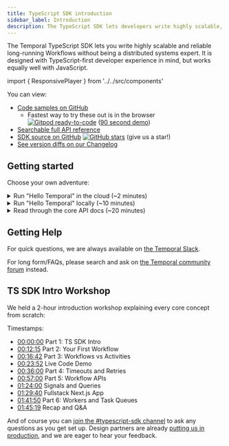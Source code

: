 ```yaml
---
title: TypeScript SDK introduction
sidebar_label: Introduction
description: The TypeScript SDK lets developers write highly scalable, reliable, annd long-running workflows without being a distributed systems expert.
---
```


The Temporal TypeScript SDK lets you write highly scalable and reliable long-running Workflows without being a distributed systems expert.
It is designed with TypeScript-first developer experience in mind, but works equally well with JavaScript.

import { ResponsivePlayer } from '../../src/components'

<ResponsivePlayer url='https://youtu.be/2HjnQlnA5eY' />

You can view:

- [Code samples on GitHub](https://github.com/temporalio/samples-typescript)
  - Fastest way to try these out is in the browser [![Gitpod ready-to-code](https://img.shields.io/badge/Gitpod-ready--to--code-908a85?logo=gitpod)](https://gitpod.io/#https://github.com/temporalio/samples-typescript/) ([90 second demo](https://youtu.be/FdEQQC9EdfU))
- [Searchable full API reference](https://typescript.temporal.io)
- [SDK source on GitHub](https://github.com/temporalio/sdk-typescript) [![GitHub stars](https://img.shields.io/github/stars/temporalio/sdk-typescript)](https://github.com/temporalio/sdk-typescript/stargazers) (give us a star!)
- [See version diffs on our Changelog](https://github.com/temporalio/sdk-typescript/blob/HEAD/CHANGELOG.md)

## Getting started

Choose your own adventure:

<details>
<summary>
Run "Hello Temporal" in the cloud (~2 minutes)
</summary>

[Open our Samples repo in Gitpod](https://gitpod.io/#https://github.com/temporalio/samples-typescript/) and login to try out our Hello World example with no need for local Docker setup.

When you click on that link above and log in (there is a generous free tier), Gitpod will launch 4 terminals:

- Pane 1: Temporal Cluster
  - Left: [Temporal Server](https://github.com/temporalio/docker-compose) - always running
  - Right: [Temporal Web](/web-ui) and [Temporal `tctl` CLI](/tctl)
- Pane 2: Hello World
  - Left: [Temporal Worker](https://github.com/temporalio/samples-typescript/blob/main/hello-world/src/worker.ts) - running and hot reloading
  - Right: [Temporal Client](https://github.com/temporalio/samples-typescript/blob/main/hello-world/src/client.ts) - run `npm run workflow`

It takes ~3 minutes for the Docker Compose setup to start up.
Once you have it up and running (Temporal Web should show the first Workflow Execution), you can use our [Hello World Walkthrough](/typescript/hello-world) tutorial to orient you to the sample file structure.

</details>

<details>
<summary>
Run "Hello Temporal" locally (~10 minutes)
</summary>

:::note Prerequisites

<strong>Node.js 14+</strong>: this project requires Node.js version 14 or later.

<details>
<summary>
<strong>Temporal Server</strong>: make sure it is running locally!
</summary>

Run Temporal Server (requires [Docker](https://docs.docker.com/engine/install) and [Docker Compose](https://docs.docker.com/compose/install/)):

```bash
git clone https://github.com/temporalio/docker-compose.git temporal
cd temporal
docker-compose up
```

If you want to run Temporal without Docker, DataDog has created an experimental project called [temporalite](https://github.com/DataDog/temporalite) you can try.

</details>

:::

### Step 1: Create a new project

Use the [package initializer](/typescript/package-initializer) to create a new project:

```bash
npx @temporalio/create@latest ./example
cd example
```

This will set up with [the basic Hello World sample](https://github.com/temporalio/samples-typescript/tree/main/hello-world) using our [Package Initializer](/typescript/package-initializer) (think of it like `create-temporal-app`!)

### Step 2: Run your Workflow

Run the Worker:

```bash
# this runs ts-node src/worker.ts with nodemon to auto-reload on changes
$ npm run start.watch
```

<details>
<summary>Expected Terminal Output</summary>

```bash
# this runs ts-node src/worker.ts with nodemon to auto-reload on changes
$ npm run start.watch

> temporal-hello-world@0.1.0 start.watch
> nodemon src/worker.ts

[nodemon] 2.0.13
[nodemon] to restart at any time, enter `rs`
[nodemon] watching path(s): src/**/*
[nodemon] watching extensions: ts
[nodemon] starting `ts-node src/worker.ts`
2022-06-17T23:47:12.854Z [INFO] asset main.js 352 KiB [emitted] (name: main) 1 related asset
2022-06-17T23:47:12.855Z [INFO] runtime modules 2.03 KiB 5 modules
2022-06-17T23:47:12.855Z [INFO] modules by path ./packages/test/lib/workflows/*.js 91.7 KiB 95 modules
2022-06-17T23:47:12.855Z [INFO] modules by path ./packages/workflow/lib/*.js 90.9 KiB
2022-06-17T23:47:12.855Z [INFO]   ./packages/workflow/lib/worker-interface.js 11.2 KiB [built] [code generated]
2022-06-17T23:47:12.855Z [INFO]   + 10 modules
2022-06-17T23:47:12.855Z [INFO] modules by path ./packages/common/lib/ 46.9 KiB
2022-06-17T23:47:12.855Z [INFO]   modules by path ./packages/common/lib/converter/*.js 27 KiB 8 modules
2022-06-17T23:47:12.855Z [INFO]   modules by path ./packages/common/lib/*.js 19.9 KiB 2 modules
2022-06-17T23:47:12.855Z [INFO] modules by path ./packages/internal-workflow-common/lib/*.js 13.5 KiB
2022-06-17T23:47:12.855Z [INFO]   ./packages/internal-workflow-common/lib/index.js 1.3 KiB [built] [code generated]
2022-06-17T23:47:12.855Z [INFO]   + 9 modules
2022-06-17T23:47:12.855Z [INFO] modules by path ./node_modules/ 43.5 KiB
2022-06-17T23:47:12.855Z [INFO]   modules by path ./node_modules/ramda/src/ 1.42 KiB 3 modules
2022-06-17T23:47:12.855Z [INFO]   + 2 modules
2022-06-17T23:47:12.855Z [INFO] __temporal_custom_payload_converter (ignored) 15 bytes [built] [code generated]
2022-06-17T23:47:12.855Z [INFO] webpack 5.72.0 compiled successfully in 351 ms
2022-06-17T23:47:12.857Z [INFO] Workflow bundle created { size: '0.34MB' }
2022-06-17T23:47:12.987Z [INFO] Worker state changed { state: 'RUNNING' }
```

</details>

> If this step fails, make sure you have the correct version of Node and other prerequisites listed above.

Then start your Workflow:

```bash
$ npm run workflow # runs ts-node src/client.ts
Hello, Temporal! # success!
```

This "Hello, Temporal!" message comes from the combination of:

- [`client.ts`](https://github.com/temporalio/samples-typescript/blob/main/hello-world/src/client.ts) passing `'Temporal'` as an argument to the Workflow.
- The [Workflow](https://github.com/temporalio/samples-typescript/blob/main/hello-world/src/workflows.ts) passing the argument to the Activity.
- The [Activity](https://github.com/temporalio/samples-typescript/blob/main/hello-world/src/activities.ts) taking the argument as `name` and returning `Hello, ${name}!`.

<details>
<summary>Viewing your Workflow Execution in Temporal Web
</summary>

You can verify execution in Temporal Web (available at [`localhost:8080](http://localhost:8080/) on the default [`docker-compose`](https://github.com/temporalio/docker-compose)):

![image](https://user-images.githubusercontent.com/6764957/118865735-d7255f80-b913-11eb-8ace-a7dbdc351f8e.png)

</details>

## Next Steps

For a full code walkthrough of our Hello World example, see our [Hello World documentation](/typescript/hello-world).

If you want an example of what it's like to integrate Temporal into an existing full-stack app, check our [Next.js One-Click Buy Tutorial](/typescript/nextjs-tutorial).

</details>

<details>
<summary>Read through the core API docs (~20 minutes)
</summary>

These are the essential pages to have a passing knowledge of our Core APIs:

- [Workflows](/typescript/workflows): How to write Temporal's core orchestration code
  - Workflows use [Activities](/typescript/activities) to act on the outside world (e.g. call an API with retries and timeouts, or access the filesystem)
  - see [Workflow APIs](/typescript/workflows) for Signals, Queries, Timers, Child Workflows, Infinite Workflows, and more!
- [Workers and Task Queues](/typescript/workers): How Workflows and Activities are routed to and executed on machines you control
- [Clients](/typescript/clients): How to start, signal, query, cancel, or otherwise handle Workflows.

</details>

## Getting Help

For quick questions, we are always available on [the Temporal Slack](https://temporal.io/slack).

For long form/FAQs, please search and ask on [the Temporal community forum](https://community.temporal.io/) instead.

## TS SDK Intro Workshop

We held a 2-hour introduction workshop explaining every core concept from scratch:

<ResponsivePlayer url='https://www.youtube.com/watch?v=CeHSmv8oF_4&feature=youtu.be' />

Timestamps:

- [00:00:00](https://www.youtube.com/watch?v=CeHSmv8oF_4&t=0s) Part 1: TS SDK Intro
- [00:12:15](https://www.youtube.com/watch?v=CeHSmv8oF_4&t=735s) Part 2: Your First Workflow
- [00:16:42](https://www.youtube.com/watch?v=CeHSmv8oF_4&t=1002s) Part 3: Workflows vs Activities
- [00:23:52](https://www.youtube.com/watch?v=CeHSmv8oF_4&t=1432s) Live Code Demo
- [00:36:00](https://www.youtube.com/watch?v=CeHSmv8oF_4&t=2160s) Part 4: Timeouts and Retries
- [00:57:00](https://www.youtube.com/watch?v=CeHSmv8oF_4&t=3420s) Part 5: Workflow APIs
- [01:24:00](https://www.youtube.com/watch?v=CeHSmv8oF_4&t=5040s) Signals and Queries
- [01:29:40](https://www.youtube.com/watch?v=CeHSmv8oF_4&t=5380s) Fullstack Next.js App
- [01:41:50](https://www.youtube.com/watch?v=CeHSmv8oF_4&t=6110s) Part 6: Workers and Task Queues
- [01:45:19](https://www.youtube.com/watch?v=CeHSmv8oF_4&t=6319s) Recap and Q&A

And of course you can [join the #typescript-sdk channel](https://temporal.io/slack) to ask any questions as you get set up.
Design partners are already [putting us in production](https://youtu.be/GpbOkDjpeYU), and we are eager to hear your feedback.
